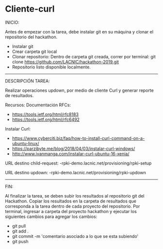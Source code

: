 # Cliente-curl

INICIO: 

Antes de empezar con la tarea, debe instalar git en su máquina y clonar el repositorio del hackathon.
 - Instalar git
 - Crear carpeta git local
 - Clonar repositorio: Dentro de carpeta git creada, correr por terminal:
 git clone https://github.com/LACNIC/hackathon-2019.git
 - Repositorio listo disponible localmente.

-----------------------------------------------------------------------
DESCRIPCIÓN TAREA:

Realizar operaciones updown, por medio de cliente Curl y generar reporte de resultados.

Recursos:
Documentación RFCs:
 - https://tools.ietf.org/html/rfc8183
 - https://tools.ietf.org/html/rfc6492

Instalar Curl: 
- https://www.cyberciti.biz/faq/how-to-install-curl-command-on-a-ubuntu-linux/
- https://parzibyte.me/blog/2018/04/03/instalar-curl-windows/
- http://www.ivanmanga.com/instalar-curl-ubuntu-16-xenia/

URL destino child-request:
 -rpki-demo.lacnic.net/provisioning/rpki-setup

URL destino updown:
 -rpki-demo.lacnic.net/provisioning/rpki-updown

----------------------------------------------------------------------
FIN: 

Al finalizar la tarea, se deben subir los resultados al repositorio git del Hackathon. Copiar los resultados en la carpeta de resultados que corresponda a la tarea dentro de cada proyecto del repositorio.
Por terminal, ingresar a carpeta del proyecto hackathon y ejecutar los siguientes cambios para agregar los cambios:
- git pull 
- git add . 
- git commit -m 'comentario asociado a lo que se esta subiendo'
- git push
